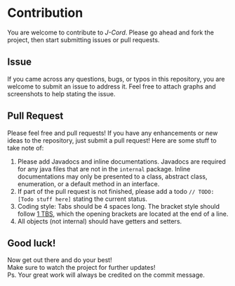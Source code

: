 # Contribution
You are welcome to contribute to *J-Cord*. Please go ahead and fork the project, then start
submitting issues or pull requests.

## Issue
If you came across any questions, bugs, or typos in this repository, you are welcome to submit an issue to address it.
Feel free to attach graphs and screenshots to help stating the issue.


## Pull Request
Please feel free and pull requests! If you have any enhancements or new ideas to the repository,
just submit a pull request! Here are some stuff to take note of:
1. Please add Javadocs and inline documentations. Javadocs are required for any java files that
 are not in the `internal` package. Inline documentations may only be presented to a class, abstract class,
 enumeration, or a default method in an interface.
2. If part of the pull request is not finished, please add a todo `// TODO: [Todo stuff here]` stating
 the current status.
3. Coding style: Tabs should be 4 spaces long. The bracket style should follow
 [1 TBS](https://en.wikipedia.org/wiki/Indent_style#Variant:_1TBS_.28OTBS.29), which the opening brackets
 are located at the end of a line.
4. All objects (not internal) should have getters and setters.

## Good luck!
Now get out there and do your best! <br />
Make sure to watch the project for further updates! <br />
Ps. Your great work will always be credited on the commit message.